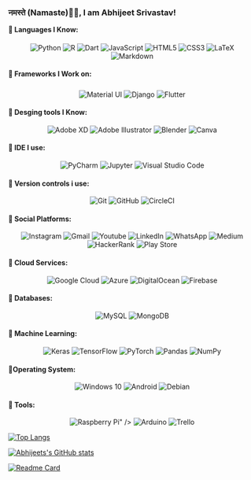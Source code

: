 ### नमस्ते (Namaste)🙏🏻, I am Abhijeet Srivastav!

<!--
**AbhijeetSrivastav/AbhijeetSrivastav** is a ✨ _special_ ✨ repository because its `README.md` (this file) appears on your GitHub profile.

Here are some ideas to get you started:

- 🔭 I’m currently working on ...
- 🌱 I’m currently learning ...
- 👯 I’m looking to collaborate on ...
- 🤔 I’m looking for help with ...
- 💬 Ask me about ...
- 📫 How to reach me: ...
- 😄 Pronouns: ...
- ⚡ Fun fact: ...
-->

**🔨 Languages I Know:**
 
<p align="middle">
<img alt="Python" align="middle"  src="https://img.shields.io/badge/python%20-%2314354C.svg?&style=for-the-badge&logo=python&logoColor=white"/>
<img alt="R" align="middle" src="https://img.shields.io/badge/r-%23276DC3.svg?&style=for-the-badge&logo=r&logoColor=white"/>
<img alt="Dart" align="middle" src="https://img.shields.io/badge/dart-%230175C2.svg?&style=for-the-badge&logo=dart&logoColor=white"/>
<img alt="JavaScript" align="middle" src="https://img.shields.io/badge/javascript%20-%23323330.svg?&style=for-the-badge&logo=javascript&logoColor=%23F7DF1E"/>
<img alt="HTML5" align="middle" src="https://img.shields.io/badge/html5%20-%23E34F26.svg?&style=for-the-badge&logo=html5&logoColor=white"/>
<img alt="CSS3" align="middle" src="https://img.shields.io/badge/css3%20-%231572B6.svg?&style=for-the-badge&logo=css3&logoColor=white"/>
<img alt="LaTeX" align="middle" src="https://img.shields.io/badge/latex%20-%23008080.svg?&style=for-the-badge&logo=latex&logoColor=white"/>
<img alt="Markdown" align="middle" src="https://img.shields.io/badge/markdown-%23000000.svg?&style=for-the-badge&logo=markdown&logoColor=white"/>
</p>

#### 🔨 Frameworks I Work on:

<p align="middle">
<img alt="Material UI" align="middle" src="https://img.shields.io/badge/material%20ui%20-%230081CB.svg?&style=for-the-badge&logo=material-ui&logoColor=white"/>
<img alt="Django" align="middle" src="https://img.shields.io/badge/django%20-%23092E20.svg?&style=for-the-badge&logo=django&logoColor=white"/>
<img alt="Flutter" align="middle" src="https://img.shields.io/badge/Flutter%20-%2302569B.svg?&style=for-the-badge&logo=Flutter&logoColor=white" />
</p>

#### 🔨 Desging tools I Know:

<p align="middle">
<img alt="Adobe XD" src="https://img.shields.io/badge/adobe%20xd%20-%23FF26BE.svg?&style=for-the-badge&logo=adobe%20xd&logoColor=white"/>
<img alt="Adobe Illustrator" src="https://img.shields.io/badge/adobe%20illustrator%20-%23FF9A00.svg?&style=for-the-badge&logo=adobe%20illustrator&logoColor=white"/>
<img alt="Blender" src="https://img.shields.io/badge/blender%20-%23F5792A.svg?&style=for-the-badge&logo=blender&logoColor=white"/>
<img alt="Canva" src="https://img.shields.io/badge/Canva%20-%2300C4CC.svg?&style=for-the-badge&logo=Canva&logoColor=white"/>
</p>

#### 🔨 IDE I use:

<p align="middle">
<img alt="PyCharm" src="https://img.shields.io/badge/PyCharm-000000.svg?&style=for-the-badge&logo=PyCharm&logoColor=white"/>
<img alt="Jupyter" src="https://img.shields.io/badge/Jupyter%20-%23F37626.svg?&style=for-the-badge&logo=Jupyter&logoColor=white" />
<img alt="Visual Studio Code" src="https://img.shields.io/badge/Visual%20Studio%20Code-0078d7.svg?&style=for-the-badge&logo=visual-studio-code&logoColor=white"/> 
</p>

#### 🔨 Version controls i use:

<p align="middle">
<img alt="Git" src="https://img.shields.io/badge/git%20-%23F05033.svg?&style=for-the-badge&logo=git&logoColor=white"/>
<img alt="GitHub" src="https://img.shields.io/badge/github%20-%23121011.svg?&style=for-the-badge&logo=github&logoColor=white"/>
<img alt="CircleCI" src="https://img.shields.io/badge/CIRCLECI%20-%23161616.svg?&style=for-the-badge&logo=circleci&logoColor=white"/>
</p>

#### 🔨 Social Platforms:

<p align="middle">
<img alt="Instagram" src="https://img.shields.io/badge/<handle>%20-%23E4405F.svg?&style=for-the-badge&logo=Instagram&logoColor=white" />
<img alt="Gmail" src="https://img.shields.io/badge/Gmail-D14836?style=for-the-badge&logo=gmail&logoColor=white" />
<img alt="Youtube" src="https://img.shields.io/badge/<handle>%20-%23FF0000.svg?&style=for-the-badge&logo=YouTube&logoColor=white"/>
<img alt="LinkedIn" src="https://img.shields.io/badge/linkedin%20-%230077B5.svg?&style=for-the-badge&logo=linkedin&logoColor=white"/>
<img alt="WhatsApp" src="https://img.shields.io/badge/WhatsApp-25D366?style=for-the-badge&logo=whatsapp&logoColor=white"/>
<img alt="Medium" src="https://img.shields.io/badge/Medium%20-%23000000.svg?&style=for-the-badge&logo=Medium&logoColor=white"/>
<img alt="HackerRank" src="https://img.shields.io/badge/-Hackerrank-2EC866?style=for-the-badge&logo=HackerRank&logoColor=white"/>
<img alt="Play Store" src="https://img.shields.io/badge/Google_Play-414141?style=for-the-badge&logo=google-play&logoColor=white" />

</p>

#### 🔨 Cloud Services:

<p align="middle">
<img alt="Google Cloud" src="https://img.shields.io/badge/Google%20Cloud%20-%234285F4.svg?&style=for-the-badge&logo=google-cloud&logoColor=white"/>
<img alt="Azure" src="https://img.shields.io/badge/azure%20-%230072C6.svg?&style=for-the-badge&logo=azure-devops&logoColor=white"/>
<img alt="DigitalOcean" src="https://img.shields.io/badge/DigitalOcean-%230167ff.svg?&style=for-the-badge&logo=digitalOcean&logoColor=white"/>
<img alt="Firebase" src="https://img.shields.io/badge/firebase%20-%23039BE5.svg?&style=for-the-badge&logo=firebase"/>
</p>

#### 🔨 Databases:

<p align="middle">
<img alt="MySQL" src="https://img.shields.io/badge/mysql-%2300f.svg?&style=for-the-badge&logo=mysql&logoColor=white"/>
<img alt="MongoDB" src ="https://img.shields.io/badge/MongoDB-%234ea94b.svg?&style=for-the-badge&logo=mongodb&logoColor=white"/>
</p>


#### 🔨 Machine Learning:

<p align="middle">
<img alt="Keras" src="https://img.shields.io/badge/Keras%20-%23D00000.svg?&style=for-the-badge&logo=Keras&logoColor=white"/>
<img alt="TensorFlow" src="https://img.shields.io/badge/TensorFlow%20-%23FF6F00.svg?&style=for-the-badge&logo=TensorFlow&logoColor=white" />
<img alt="PyTorch" src="https://img.shields.io/badge/PyTorch%20-%23EE4C2C.svg?&style=for-the-badge&logo=PyTorch&logoColor=white" />
<img alt="Pandas" src="https://img.shields.io/badge/pandas%20-%23150458.svg?&style=for-the-badge&logo=pandas&logoColor=white" />
<img alt="NumPy" src="https://img.shields.io/badge/numpy%20-%23013243.svg?&style=for-the-badge&logo=numpy&logoColor=white" />
</p>


#### 🔨Operating System:

<p align="middle">
<img alt="Windows 10" src="https://img.shields.io/badge/Windows-0078D6?style=for-the-badge&logo=windows&logoColor=white" />
<img alt="Android" src="https://img.shields.io/badge/Android-3DDC84?style=for-the-badge&logo=android&logoColor=white" />
<img alt="Debian" src="https://img.shields.io/badge/Debian-D70A53?style=for-the-badge&logo=debian&logoColor=white" />
</p>

#### 🔨 Tools:

<p align="middle">
<img alt="Raspberry Pi" src="https://img.shields.io/badge/-Raspberry%20Pi-C51A4A?style=for-the-badge&logo=Raspberry-Pi"/>" />
<img alt="Arduino" src="https://img.shields.io/badge/-Arduino-00979D?style=for-the-badge&logo=Arduino&logoColor=white"/>
<img alt="Trello" src="https://img.shields.io/badge/Trello%20-%23026AA7.svg?&style=for-the-badge&logo=Trello&logoColor=white"/>
</p>


<!--Top Languages Card-->

[![Top Langs](https://github-readme-stats.vercel.app/api/top-langs/?username=AbhijeetSrivastav&langs_count=10)](https://github.com/AbhijeetSrivastav/github-readme-stats)

<!-- Github Stats Card-->

[![Abhijeets's GitHub stats](https://github-readme-stats.vercel.app/api?username=AbhijeetSrivastav&show_icons=true&theme=radical)](https://github.com/AbhijeetSrivastav/github-readme-stats)

<!--Github Repo Detail-->

[![Readme Card](https://github-readme-stats.vercel.app/api/pin/?username=AbhijeetSrivastav&repo=Stats-Buddy)](https://github.com/AbhijeetSrivastav/Stats-Buddy)
